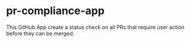 # pr-compliance-app
This GitHub App create a status check on all PRs that require user action before they can be merged.
